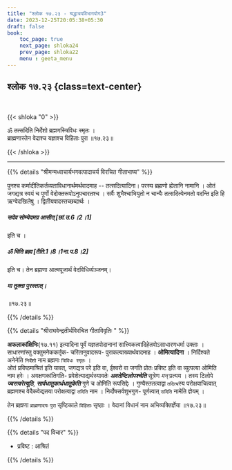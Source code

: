 ```yaml
---
title: "श्लोक १७.२३ - श्रद्धात्रयविभागयोग3"
date: 2023-12-25T20:05:38+05:30
draft: false
book:
    toc_page: true
    next_page: shloka24
    prev_page: shloka22
    menu : geeta_menu
---
```




## श्लोक १७.२३ {class=text-center}

<br/>

{{< shloka  "0"  >}}

ॐ तत्सदिति निर्देशो ब्रह्मणस्त्रिविधः स्मृतः ।  
ब्राह्मणास्तेन वेदाश्च यज्ञाश्च विहिताः पुरा ॥१७.२३॥

{{< /shloka >}}

---


{{% details "श्रीमन्मध्वाचार्यभगवत्पादाचर्य विरचित  गीताभाष्य" %}}

पुनश्च कर्मादीतिकर्तव्यताविधानार्थमर्थवादमाह -- तत्सदित्यादिना। 
परस्य ब्रह्मणो ह्येतानि नामानि । ओतं जगद्यत्र स्वयं च पूर्णो वेदोक्तरूपोऽनुपचारतश्च । 
सर्वैः शुभैश्चाभियुतो न चान्यैः तत्सदित्येनमतो वदन्ति इति हि ऋग्वेदखिलेषु । 
द्वितीयपादस्तच्छब्दार्थः । 
##### सदेव सोम्येदमग्र आसीत् [छां.उ.6।2।1] 
इति च । 
##### ॐ मिति ब्रह्म [तैति.1।8।1ना.प.8।2] 
इति च। तेन ब्रह्मणा आत्मपूजार्थं वेदविधिर्व्यञ्जनम्। 
##### मा तूक्ता पुरस्तात्। 
॥१७.२३॥

{{% /details %}}



{{% details "श्रीराघवेन्द्रतीर्थविरचित गीताविवृतिः " %}}

**अफलाकांक्षिभिः**(१७.११) इत्यादिना पूर्वं यज्ञतपोदानानां 
सात्त्विकत्वादिहेतवोऽसाधारणधर्मा उक्ताः । साधारणांस्तु 
वक्तुमनेककर्तृक- चरितानुवादरूप- पुराकल्पाख्यार्थवादमाह ।
**ओमित्यादिना** । निर्दिश्यते अनेनेति `निर्देशो` नाम ब्रह्मणः 
`त्रिविधः स्मृतः` ।  
ओतं प्रविष्ठमाश्रितं इति यावत्‌, जगद्यत्र परे 
इति वा, ईश्वरो वा जगति प्रोतः प्रविष्ट इति वा व्युत्पत्या ओमिति नाम हरेः । 
अवक्षणकांतिगति- प्रवेशेत्याद्यर्थस्यावतेः ***अवतेष्टिलोपश्चेति*** सूत्रेण
*मन्*‌ प्रत्यय । तस्य टिलोपे ***ज्वरत्वरेत्यूठि***, ***सार्वधातुकार्धधातुकेति*** 
गुणे च ओमिति रूपसिद्देः । गुण्यैस्ततत्वाद्वा `तदित्य`स्य 
परोक्षवाचित्वात् ब्रह्मणश्च वेदैकवेद्यतया परोक्षत्वाद्वा `तदिति`
नाम । निर्दोषसर्वशुभगुण- पूर्णत्वात् `सदिति` नामेति ज्ञेयम्‌ ।  

तेन ब्रह्मणा `ब्राह्मणादयः` `पुरा` सृष्टिकाले `विहिताः` सृष्ठाः ।
वेदानां विधानं नाम अभिव्यक्तिर्ज्ञेया  ॥१७.२३॥

{{% /details %}}


{{% details "पद विचार" %}}

- प्रविष्ट : आश्रितं

{{% /details %}}
